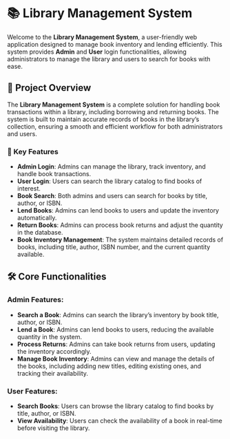 # 📚 Library Management System

Welcome to the **Library Management System**, a user-friendly web application designed to manage book inventory and lending efficiently. This system provides **Admin** and **User** login functionalities, allowing administrators to manage the library and users to search for books with ease.

## 🚀 Project Overview

The **Library Management System** is a complete solution for handling book transactions within a library, including borrowing and returning books. The system is built to maintain accurate records of books in the library’s collection, ensuring a smooth and efficient workflow for both administrators and users. 

### 🎯 Key Features
- **Admin Login**: Admins can manage the library, track inventory, and handle book transactions.
- **User Login**: Users can search the library catalog to find books of interest.
- **Book Search**: Both admins and users can search for books by title, author, or ISBN.
- **Lend Books**: Admins can lend books to users and update the inventory automatically.
- **Return Books**: Admins can process book returns and adjust the quantity in the database.
- **Book Inventory Management**: The system maintains detailed records of books, including title, author, ISBN number, and the current quantity available.

## 🛠️ Core Functionalities

### Admin Features:
- **Search a Book**: Admins can search the library’s inventory by book title, author, or ISBN.
- **Lend a Book**: Admins can lend books to users, reducing the available quantity in the system.
- **Process Returns**: Admins can take book returns from users, updating the inventory accordingly.
- **Manage Book Inventory**: Admins can view and manage the details of the books, including adding new titles, editing existing ones, and tracking their availability.

### User Features:
- **Search Books**: Users can browse the library catalog to find books by title, author, or ISBN.
- **View Availability**: Users can check the availability of a book in real-time before visiting the library.
